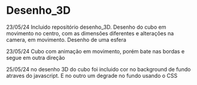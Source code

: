 # Desenho_3D
23/05/24
Incluido repositório desenho_3D. 
Desenho do cubo em movimento no centro, com as dimensões diferentes e alterações na camera, em movimento. 
Desenho de uma esfera 

23/05/24
Cubo com animação em movimento, porém bate nas bordas e segue em outra direção 

25/05/24
no desenho 3D do cubo foi incluido cor no background de fundo atraves do javascript. E no outro um degrade no fundo usando o CSS
